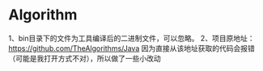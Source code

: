 # Algorithm
1、bin目录下的文件为工具编译后的二进制文件，可以忽略。
2、项目原地址：https://github.com/TheAlgorithms/Java 因为直接从该地址获取的代码会报错（可能是我打开方式不对），所以做了一些小改动
